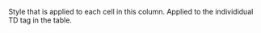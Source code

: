﻿Style that is applied to each cell in this column. Applied to the individidual TD tag in the table.